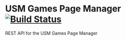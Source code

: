 # USM Games Page Manager [![Build Status](https://travis-ci.org/usm-games/usmgames-page-manager.svg?branch=master)](https://travis-ci.org/usm-games/usmgames-page-manager)

REST API for the USM Games Page Manager
